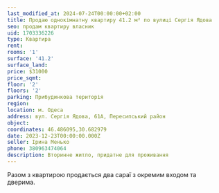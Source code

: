 ```yaml
---
last_modified_at: 2024-07-24T00:00:00+02:00
title: Продаю однокімнатну квартиру 41.2 м² по вулиці Сергія Ядова
seo: продам квартиру власник
uid: 1703336226
type: Квартира
rent:
rooms: '1'
surface: '41.2'
surface_land:
price: $31000
price_sqmt:
floor: '2'
floors: '2'
parking: Прибудинкова територія
region:
location: м. Одеса
address: вул. Сергія Ядова, 61А, Пересипський район
object:
coordinates: 46.486095,30.682979
date: 2023-12-23T00:00:00.000Z
seller: Ірина Менько
phone: 380963474064
description: Вторинне житло, придатне для проживання
---
```


Разом з квартирою продається два сараї з окремим входом та дверима.
